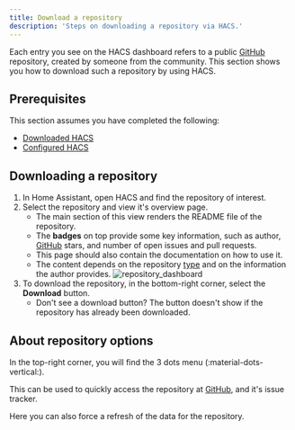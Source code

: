 ```yaml
---
title: Download a repository
description: 'Steps on downloading a repository via HACS.'
---
```


Each entry you see on the HACS dashboard refers to a public [GitHub](https://github.com) repository, created by someone from the community. This section shows you how to download such a repository by using HACS.

## Prerequisites

This section assumes you have completed the following:

- [Downloaded HACS](/docs/use/download/download.md)
- [Configured HACS](/docs/use/configuration/basic.md)

## Downloading a repository

1. In Home Assistant, open HACS and find the repository of interest.
2. Select the repository and view it's overview page.
    - The main section of this view renders the README file of the repository.
    - The **badges** on top provide some key information, such as author, [GitHub](https://github.com) stars, and number of open issues and pull requests.
    - This page should also contain the documentation on how to use it.
    - The content depends on the repository [type](/docs/use/type/index.md) and on the information the author provides.
    ![repository_dashboard](/assets/images/repository_dashboard.png)
3. To download the repository, in the bottom-right corner, select the **Download** button.
    - Don't see a download button? The button doesn't show if the repository has already been downloaded.

## About repository options

In the top-right corner, you will find the 3 dots menu (:material-dots-vertical:).

This can be used to quickly access the repository at [GitHub](https://github.com), and it's issue tracker.

Here you can also force a refresh of the data for the repository.

